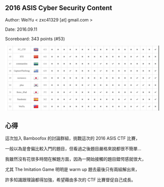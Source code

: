 ## 2016 ASIS Cyber Security Content

Author: WeiYu < zxc41329 [at] gmail.com >

Date: 2016.09.11

Scoreboard: 343 points (#53)

![scoreboard_weiyu](scoreboard_weiyu.png)

##  心得

這次加入 Bamboofox 的討論群組，挑戰這次的 2016 ASIS CTF 比賽，

一般以為是會偏比較入門的題目，但看過之後題目嚴格來說都很不簡單...

我雖然沒有花很多時間在解題方面，因為一開始接觸的題目錯愕感就很大，

尤其 The Imitation Game 明明是 warm up 題去最後只有兩組解出來，

許多知識跟理論都得加強，希望藉由多次的 CTF 比賽督促自己成長。


